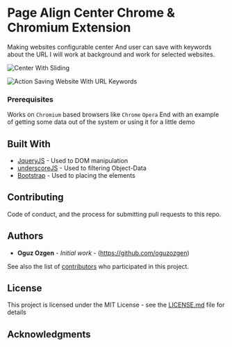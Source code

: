 # Page Align Center Chrome & Chromium Extension

Making websites configurable center
And user can save with keywords about the URL 
I will work at background and work for selected websites.

![Center With Sliding](https://media.giphy.com/media/gFo5g1FoIbg21U7VcG/giphy.gif)

![Action Saving Website With URL Keywords](https://media.giphy.com/media/SA6nhdz8diiG4sVP9v/giphy.gif)

### Prerequisites
Works on `Chromium` based browsers like 
 `Chrome`
 `Opera`
End with an example of getting some data out of the system or using it for a little demo

## Built With

* [JqueryJS](https://blog.jquery.com/2016/09/22/jquery-3-1-1-released/) - Used to DOM manipulation
* [underscoreJS](https://underscorejs.org) - Used to filtering Object-Data
* [Bootstrap](https://getbootstrap.com/docs/3.3/getting-started/) - Used to placing the elements

## Contributing

Code of conduct, and the process for submitting pull requests to this repo.


## Authors

* **Oguz Ozgen** - *Initial work* - (https://github.com/oguzozgen)

See also the list of [contributors](https://github.com/your/project/contributors) who participated in this project.

## License

This project is licensed under the MIT License - see the [LICENSE.md](LICENSE.md) file for details

## Acknowledgments


